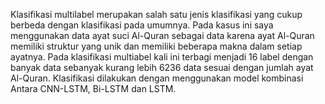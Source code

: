 Klasifikasi multilabel merupakan salah satu jenis klasifikasi yang cukup berbeda dengan klasifikasi pada umumnya. Pada kasus ini saya menggunakan data ayat suci Al-Quran sebagai data karena ayat Al-Quran memiliki struktur yang unik dan memiliki beberapa makna dalam setiap ayatnya.
Pada klasifikasi multiabel kali ini terbagi menjadi 16 label dengan banyak data sebanyak kurang lebih 6236 data sesuai dengan jumlah ayat Al-Quran.
Klasifikasi dilakukan dengan menggunakan model kombinasi Antara CNN-LSTM, Bi-LSTM dan LSTM. 
